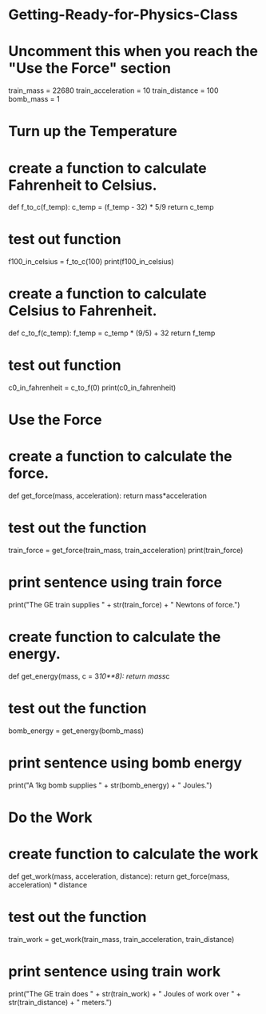 # Getting-Ready-for-Physics-Class

# Uncomment this when you reach the "Use the Force" section
train_mass = 22680
train_acceleration = 10
train_distance = 100
bomb_mass = 1

# Turn up the Temperature

# create a function to calculate Fahrenheit to Celsius.
def f_to_c(f_temp):
  c_temp = (f_temp - 32) * 5/9
  return c_temp

# test out function
f100_in_celsius = f_to_c(100)
print(f100_in_celsius)

# create a function to calculate Celsius to Fahrenheit.
def c_to_f(c_temp):
  f_temp = c_temp * (9/5) + 32
  return f_temp

# test out function
c0_in_fahrenheit = c_to_f(0)
print(c0_in_fahrenheit)

# Use the Force

# create a function to calculate the force.
def get_force(mass, acceleration):
  return mass*acceleration

# test out the function
train_force = get_force(train_mass, train_acceleration)
print(train_force)

# print sentence using train force
print("The GE train supplies " + str(train_force) + " Newtons of force.")

# create function to calculate the energy.
def get_energy(mass, c = 3*10**8):
  return mass*c

# test out the function
bomb_energy = get_energy(bomb_mass)

# print sentence using bomb energy
print("A 1kg bomb supplies " + str(bomb_energy) + " Joules.")

# Do the Work

# create function to calculate the work
def get_work(mass, acceleration, distance):
  return get_force(mass, acceleration) * distance

# test out the function
train_work = get_work(train_mass, train_acceleration, train_distance)

# print sentence using train work
print("The GE train does " + str(train_work) + " Joules of work over " + str(train_distance) + " meters.")
